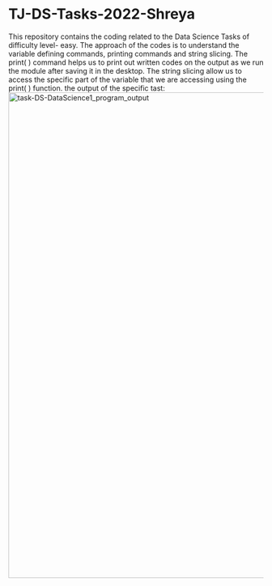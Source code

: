 # TJ-DS-Tasks-2022-Shreya

This repository contains the coding related to the Data Science Tasks of difficulty level- easy.
The approach of the codes is to understand the variable defining commands, printing commands and string slicing.
The print( ) command helps us to print out written codes on the output as we run the module after saving it in the desktop.
The string slicing allow us to access the specific part of the variable that we are accessing using the print( ) function.
the output of the specific tast:
<img width="960" alt="task-DS-DataScience1_program_output" src="https://user-images.githubusercontent.com/118115266/201527302-282c11f1-4771-4ed6-ba31-5fe7af0049f0.png">
